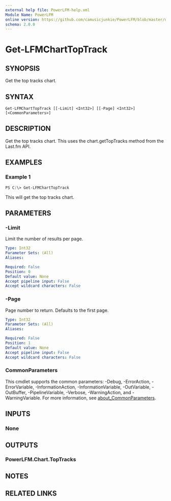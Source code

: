 ```yaml
---
external help file: PowerLFM-help.xml
Module Name: PowerLFM
online version: https://github.com/camusicjunkie/PowerLFM/blob/master/docs/Get-LFMChartTopTrack.md
schema: 2.0.0
---
```


# Get-LFMChartTopTrack

## SYNOPSIS
Get the top tracks chart.

## SYNTAX

```
Get-LFMChartTopTrack [[-Limit] <Int32>] [[-Page] <Int32>] [<CommonParameters>]
```

## DESCRIPTION
Get the top tracks chart.
This uses the chart.getTopTracks method from the Last.fm API.

## EXAMPLES

### Example 1
```
PS C:\> Get-LFMChartTopTrack
```

This will get the top tracks chart.

## PARAMETERS

### -Limit
Limit the number of results per page.

```yaml
Type: Int32
Parameter Sets: (All)
Aliases:

Required: False
Position: 0
Default value: None
Accept pipeline input: False
Accept wildcard characters: False
```

### -Page
Page number to return.
Defaults to the first page.

```yaml
Type: Int32
Parameter Sets: (All)
Aliases:

Required: False
Position: 1
Default value: None
Accept pipeline input: False
Accept wildcard characters: False
```

### CommonParameters
This cmdlet supports the common parameters: -Debug, -ErrorAction, -ErrorVariable, -InformationAction, -InformationVariable, -OutVariable, -OutBuffer, -PipelineVariable, -Verbose, -WarningAction, and -WarningVariable. For more information, see [about_CommonParameters](http://go.microsoft.com/fwlink/?LinkID=113216).

## INPUTS

### None
## OUTPUTS

### PowerLFM.Chart.TopTracks
## NOTES

## RELATED LINKS
